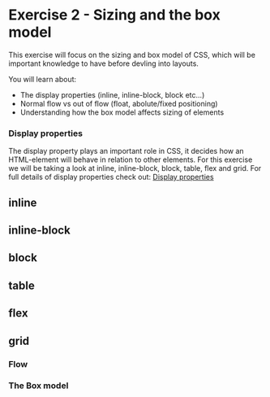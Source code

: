 # Exercise 2 - Sizing and the box model
This exercise will focus on the sizing and box model of CSS, which will be important knowledge to have before devling into layouts.

You will learn about:
- The display properties (inline, inline-block, block etc...)
- Normal flow vs out of flow (float, abolute/fixed positioning)
- Understanding how the box model affects sizing of elements

### Display properties
The display property plays an important role in CSS, it decides how an HTML-element will behave in relation to other elements.
For this exercise we will be taking a look at inline, inline-block, block, table, flex and grid. 
For full details of display properties check out: [Display properties](https://developer.mozilla.org/en-US/docs/Web/CSS/display)

## inline

## inline-block

## block 

## table

## flex

## grid

### Flow

### The Box model



